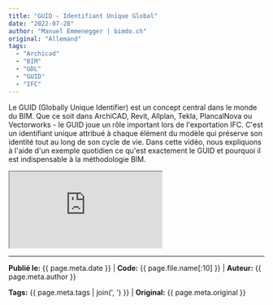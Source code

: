 ```yaml
---
title: "GUID - Identifiant Unique Global"
date: "2022-07-28"
author: "Manuel Emmenegger | bimdo.ch"
original: "Allemand"
tags: 
  - "Archicad"
  - "BIM"
  - "GDL"
  - "GUID"
  - "IFC"
---
```


Le GUID (Globally Unique Identifier) est un concept central dans le monde du BIM. Que ce soit dans ArchiCAD, Revit, Allplan, Tekla, PlancalNova ou Vectorworks - le GUID joue un rôle important lors de l'exportation IFC. C'est un identifiant unique attribué à chaque élément du modèle qui préserve son identité tout au long de son cycle de vie. Dans cette vidéo, nous expliquons à l'aide d'un exemple quotidien ce qu'est exactement le GUID et pourquoi il est indispensable à la méthodologie BIM.


<div class="video-container">
  <iframe src="https://www.youtube-nocookie.com/embed/E9-iy4lQoKs?si=4aNjkfPkLcrKbcS7" 
          allowfullscreen>
  </iframe>
</div>

---
**Publié le:** {{ page.meta.date }} | **Code:** {{ page.file.name[:10] }}  | **Auteur:** {{ page.meta.author }}

**Tags:** {{ page.meta.tags | join(', ') }} | **Original:** {{ page.meta.original }}